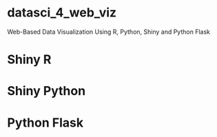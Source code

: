 # datasci_4_web_viz
Web-Based Data Visualization Using R, Python, Shiny and Python Flask

# Shiny R




# Shiny Python





# Python Flask
